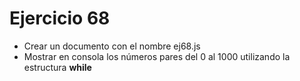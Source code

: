 # Ejercicio 68

- Crear un documento con el nombre ej68.js
- Mostrar en consola los números pares del 0 al 1000 utilizando la estructura **while**
